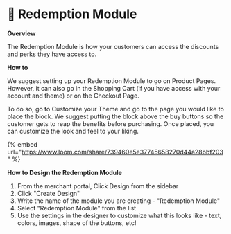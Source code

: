 # 💭 Redemption Module

**Overview**

The Redemption Module is how your customers can access the discounts and perks they have access to.

**How to**

We suggest setting up your Redemption Module to go on Product Pages. However, it can also go in the Shopping Cart (if you have access with your account and theme) or on the Checkout Page.

To do so, go to Customize your Theme and go to the page you would like to place the block. We suggest putting the block above the buy buttons so the customer gets to reap the benefits before purchasing. Once placed, you can customize the look and feel to your liking.

{% embed url="https://www.loom.com/share/739460e5e37745658270d44a28bbf203" %}

**How to Design the Redemption Module**

1. From the merchant portal, Click Design from the sidebar
2. Click "Create Design"
3. Write the name of the module you are creating - "Redemption Module"
4. Select "Redemption Module" from the list
5. Use the settings in the designer to customize what this looks like - text, colors, images, shape of the buttons, etc!



